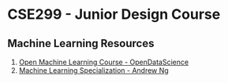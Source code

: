 # CSE299 - Junior Design Course

## Machine Learning Resources
1. [Open Machine Learning Course - OpenDataScience](https://mlcourse.ai/book/index.html)
2. [Machine Learning Specialization - Andrew Ng](https://www.coursera.org/specializations/machine-learning-introduction?irclickid=wPyTit2fOxyKWd0wX1ThBUWiUkCSBt3VYQeG0s0&irgwc=1&utm_medium=partners&utm_source=impact&utm_campaign=4863057&utm_content=b2c#courses)